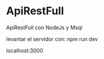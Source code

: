# ApiRestFull
ApiRestFull con NodeJs y Msql


levantar el servidor con:     npm run dev

localhost:3000
